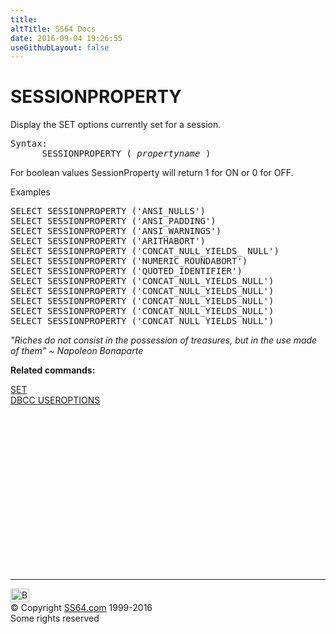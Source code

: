 ```yaml
---
title:
altTitle: SS64 Docs
date: 2016-09-04 19:26:55
useGithubLayout: false
---
```

<!-- #BeginLibraryItem "/Library/head_sql.lbi" --><!-- #EndLibraryItem --><h1>SESSIONPROPERTY</h1>
<p>Display   the SET options currently set for a session.</p>
<pre>Syntax:
      SESSIONPROPERTY ( <i>propertyname</i> )
</pre>
<p>    For boolean values SessionProperty will return 1 for ON or 0 for OFF.</p>
<p>Examples</p>
<pre>SELECT SESSIONPROPERTY ('ANSI_NULLS')
SELECT SESSIONPROPERTY ('ANSI_PADDING')
SELECT SESSIONPROPERTY ('ANSI_WARNINGS')
SELECT SESSIONPROPERTY ('ARITHABORT')
SELECT SESSIONPROPERTY ('CONCAT_NULL_YIELDS_ NULL')
SELECT SESSIONPROPERTY ('NUMERIC_ROUNDABORT')
SELECT SESSIONPROPERTY ('QUOTED_IDENTIFIER')
SELECT SESSIONPROPERTY ('CONCAT_NULL_YIELDS_NULL')
SELECT SESSIONPROPERTY ('CONCAT_NULL_YIELDS_NULL')
SELECT SESSIONPROPERTY ('CONCAT_NULL_YIELDS_NULL')
SELECT SESSIONPROPERTY ('CONCAT_NULL_YIELDS_NULL')
SELECT SESSIONPROPERTY ('CONCAT_NULL_YIELDS_NULL')
</pre>
<p class="quote"><i>"Riches do not consist in the possession of treasures, but in the use made
of them" ~ Napoleon Bonaparte</i></p>
<p><b>Related commands:</b></p>
<p> <a href="set.html">SET</a> <br>
  <a href="dbcc_useroptions.html">DBCC USEROPTIONS</a></p><!-- #BeginLibraryItem "/Library/foot_sql.lbi" --><p><script async="" src="//pagead2.googlesyndication.com/pagead/js/adsbygoogle.js"></script>
<!-- ss64-sql -->
<ins class="adsbygoogle" style="display:inline-block;width:300px;height:250px" data-ad-client="ca-pub-6140977852749469" data-ad-slot="6953563613"></ins>
<script>
(adsbygoogle = window.adsbygoogle || []).push({});
</script></p>
<hr>
<div id="bl" class="footer"><a href="#"><img src="../images/top.png" width="30" height="22" alt="Back to the Top"></a></div>
<div id="br" class="footer, tagline">© Copyright <a href="http://ss64.com/">SS64.com</a> 1999-2016<br>
Some rights reserved</div><!-- #EndLibraryItem -->

